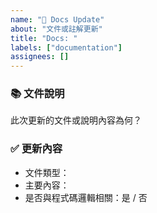 ```yaml
---
name: "📝 Docs Update"
about: "文件或註解更新"
title: "Docs: "
labels: ["documentation"]
assignees: []
---
```


### 📚 文件說明
此次更新的文件或說明內容為何？

### ✅ 更新內容
- 文件類型：
- 主要內容：
- 是否與程式碼邏輯相關：是 / 否